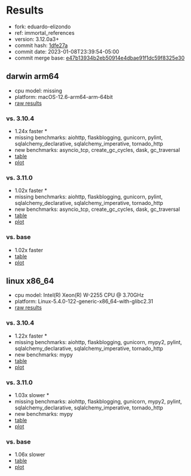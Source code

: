 # Results

- fork: eduardo-elizondo
- ref: immortal_references
- version: 3.12.0a3+
- commit hash: [1dfe27a](https://github.com/eduardo%2delizondo/cpython/commit/1dfe27a)
- commit date: 2023-01-08T23:39:54-05:00
- commit merge base: [e47b13934b2eb50914e4dbae91f1dc59f8325e30](https://github.com/eduardo%2delizondo/cpython/commit/e47b13934b2eb50914e4dbae91f1dc59f8325e30)

## darwin arm64

- cpu model: missing
- platform: macOS-12.6-arm64-arm-64bit
- [raw results](bm-20230108-darwin-arm64-eduardo%252delizondo-immortal_references-3.12.0a3%2B-1dfe27a.json)

### vs. 3.10.4

- 1.24x faster \*
- missing benchmarks: aiohttp, flaskblogging, gunicorn, pylint, sqlalchemy_declarative, sqlalchemy_imperative, tornado_http
- new benchmarks: asyncio_tcp, create_gc_cycles, dask, gc_traversal
- [table](bm-20230108-darwin-arm64-eduardo%252delizondo-immortal_references-3.12.0a3%2B-1dfe27a-vs-3.10.4.md)
- [plot](bm-20230108-darwin-arm64-eduardo%252delizondo-immortal_references-3.12.0a3%2B-1dfe27a-vs-3.10.4.png)

### vs. 3.11.0

- 1.02x faster \*
- missing benchmarks: aiohttp, flaskblogging, gunicorn, pylint, sqlalchemy_declarative, sqlalchemy_imperative, tornado_http
- new benchmarks: asyncio_tcp, create_gc_cycles, dask, gc_traversal
- [table](bm-20230108-darwin-arm64-eduardo%252delizondo-immortal_references-3.12.0a3%2B-1dfe27a-vs-3.11.0.md)
- [plot](bm-20230108-darwin-arm64-eduardo%252delizondo-immortal_references-3.12.0a3%2B-1dfe27a-vs-3.11.0.png)

### vs. base

- 1.02x faster
- [table](bm-20230108-darwin-arm64-eduardo%252delizondo-immortal_references-3.12.0a3%2B-1dfe27a-vs-base.md)
- [plot](bm-20230108-darwin-arm64-eduardo%252delizondo-immortal_references-3.12.0a3%2B-1dfe27a-vs-base.png)

## linux x86_64

- cpu model: Intel(R) Xeon(R) W-2255 CPU @ 3.70GHz
- platform: Linux-5.4.0-122-generic-x86_64-with-glibc2.31
- [raw results](bm-20230108-linux-x86_64-eduardo%252delizondo-immortal_references-3.12.0a3%2B-1dfe27a.json)

### vs. 3.10.4

- 1.22x faster \*
- missing benchmarks: aiohttp, flaskblogging, gunicorn, mypy2, pylint, sqlalchemy_declarative, sqlalchemy_imperative, tornado_http
- new benchmarks: mypy
- [table](bm-20230108-linux-x86_64-eduardo%252delizondo-immortal_references-3.12.0a3%2B-1dfe27a-vs-3.10.4.md)
- [plot](bm-20230108-linux-x86_64-eduardo%252delizondo-immortal_references-3.12.0a3%2B-1dfe27a-vs-3.10.4.png)

### vs. 3.11.0

- 1.03x slower \*
- missing benchmarks: aiohttp, flaskblogging, gunicorn, mypy2, pylint, sqlalchemy_declarative, sqlalchemy_imperative, tornado_http
- new benchmarks: mypy
- [table](bm-20230108-linux-x86_64-eduardo%252delizondo-immortal_references-3.12.0a3%2B-1dfe27a-vs-3.11.0.md)
- [plot](bm-20230108-linux-x86_64-eduardo%252delizondo-immortal_references-3.12.0a3%2B-1dfe27a-vs-3.11.0.png)

### vs. base

- 1.06x slower
- [table](bm-20230108-linux-x86_64-eduardo%252delizondo-immortal_references-3.12.0a3%2B-1dfe27a-vs-base.md)
- [plot](bm-20230108-linux-x86_64-eduardo%252delizondo-immortal_references-3.12.0a3%2B-1dfe27a-vs-base.png)

